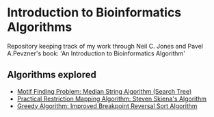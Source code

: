 # Introduction to Bioinformatics Algorithms

Repository keeping track of my work through Neil C. Jones and Pavel A.Pevzner's book: 'An Introduction to Bioinformatics Algorithm'

## Algorithms explored

- [Motif Finding Problem: Median String Algorithm (Search Tree)](https://github.com/alexlssc/Introduction-to-Bioinformatics-Algorithms/blob/master/median_string.py)
- [Practical Restriction Mapping Algorithm: Steven Skiena's Algorithm](https://github.com/alexlssc/Introduction-to-Bioinformatics-Algorithms/blob/master/skiena.py)
- [Greedy Algorithm: Improved Breakpoint Reversal Sort Algorithm](https://github.com/alexlssc/Introduction-to-Bioinformatics-Algorithms/blob/master/breakpoint_reversal_sort.py)
